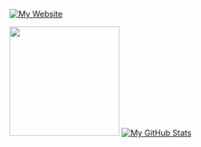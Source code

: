 [![My Website](https://img.shields.io/badge/Visit-my%20website-yellow?style=for-the-badge&logo=github)](https://gocrazygh.github.io/gocrazygh)

<img src="https://github.com/gocrazygh/gocrazygh/blob/main/warmcoffee.gif" width="194"/> [![My GitHub Stats](https://github-readme-stats.vercel.app/api?username=gocrazygh&hide_border=true&theme=gruvbox&show_icons=true)](https://gocrazygh.github.io/gocrazygh)
